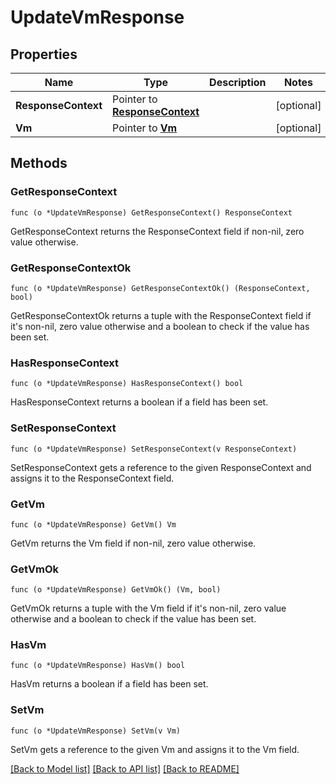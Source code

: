# UpdateVmResponse

## Properties

Name | Type | Description | Notes
------------ | ------------- | ------------- | -------------
**ResponseContext** | Pointer to [**ResponseContext**](ResponseContext.md) |  | [optional] 
**Vm** | Pointer to [**Vm**](Vm.md) |  | [optional] 

## Methods

### GetResponseContext

`func (o *UpdateVmResponse) GetResponseContext() ResponseContext`

GetResponseContext returns the ResponseContext field if non-nil, zero value otherwise.

### GetResponseContextOk

`func (o *UpdateVmResponse) GetResponseContextOk() (ResponseContext, bool)`

GetResponseContextOk returns a tuple with the ResponseContext field if it's non-nil, zero value otherwise
and a boolean to check if the value has been set.

### HasResponseContext

`func (o *UpdateVmResponse) HasResponseContext() bool`

HasResponseContext returns a boolean if a field has been set.

### SetResponseContext

`func (o *UpdateVmResponse) SetResponseContext(v ResponseContext)`

SetResponseContext gets a reference to the given ResponseContext and assigns it to the ResponseContext field.

### GetVm

`func (o *UpdateVmResponse) GetVm() Vm`

GetVm returns the Vm field if non-nil, zero value otherwise.

### GetVmOk

`func (o *UpdateVmResponse) GetVmOk() (Vm, bool)`

GetVmOk returns a tuple with the Vm field if it's non-nil, zero value otherwise
and a boolean to check if the value has been set.

### HasVm

`func (o *UpdateVmResponse) HasVm() bool`

HasVm returns a boolean if a field has been set.

### SetVm

`func (o *UpdateVmResponse) SetVm(v Vm)`

SetVm gets a reference to the given Vm and assigns it to the Vm field.


[[Back to Model list]](../README.md#documentation-for-models) [[Back to API list]](../README.md#documentation-for-api-endpoints) [[Back to README]](../README.md)


